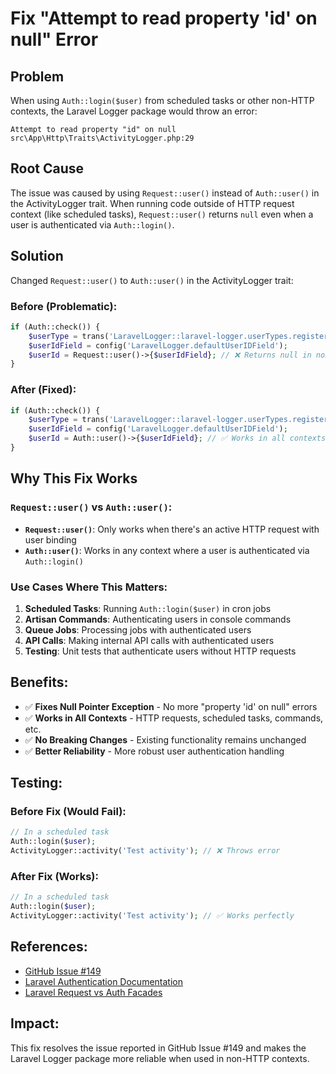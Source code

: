 # Fix "Attempt to read property 'id' on null" Error

## Problem
When using `Auth::login($user)` from scheduled tasks or other non-HTTP contexts, the Laravel Logger package would throw an error:

```
Attempt to read property "id" on null
src\App\Http\Traits\ActivityLogger.php:29
```

## Root Cause
The issue was caused by using `Request::user()` instead of `Auth::user()` in the ActivityLogger trait. When running code outside of HTTP request context (like scheduled tasks), `Request::user()` returns `null` even when a user is authenticated via `Auth::login()`.

## Solution
Changed `Request::user()` to `Auth::user()` in the ActivityLogger trait:

### Before (Problematic):
```php
if (Auth::check()) {
    $userType = trans('LaravelLogger::laravel-logger.userTypes.registered');
    $userIdField = config('LaravelLogger.defaultUserIDField');
    $userId = Request::user()->{$userIdField}; // ❌ Returns null in non-HTTP context
}
```

### After (Fixed):
```php
if (Auth::check()) {
    $userType = trans('LaravelLogger::laravel-logger.userTypes.registered');
    $userIdField = config('LaravelLogger.defaultUserIDField');
    $userId = Auth::user()->{$userIdField}; // ✅ Works in all contexts
}
```

## Why This Fix Works

### `Request::user()` vs `Auth::user()`:

- **`Request::user()`**: Only works when there's an active HTTP request with user binding
- **`Auth::user()`**: Works in any context where a user is authenticated via `Auth::login()`

### Use Cases Where This Matters:

1. **Scheduled Tasks**: Running `Auth::login($user)` in cron jobs
2. **Artisan Commands**: Authenticating users in console commands
3. **Queue Jobs**: Processing jobs with authenticated users
4. **API Calls**: Making internal API calls with authenticated users
5. **Testing**: Unit tests that authenticate users without HTTP requests

## Benefits:

- ✅ **Fixes Null Pointer Exception** - No more "property 'id' on null" errors
- ✅ **Works in All Contexts** - HTTP requests, scheduled tasks, commands, etc.
- ✅ **No Breaking Changes** - Existing functionality remains unchanged
- ✅ **Better Reliability** - More robust user authentication handling

## Testing:

### Before Fix (Would Fail):
```php
// In a scheduled task
Auth::login($user);
ActivityLogger::activity('Test activity'); // ❌ Throws error
```

### After Fix (Works):
```php
// In a scheduled task
Auth::login($user);
ActivityLogger::activity('Test activity'); // ✅ Works perfectly
```

## References:
- [GitHub Issue #149](https://github.com/jeremykenedy/laravel-logger/issues/149)
- [Laravel Authentication Documentation](https://laravel.com/docs/authentication)
- [Laravel Request vs Auth Facades](https://laravel.com/docs/facades)

## Impact:
This fix resolves the issue reported in GitHub Issue #149 and makes the Laravel Logger package more reliable when used in non-HTTP contexts.
